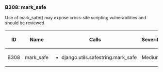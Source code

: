 ### B308: mark\_safe

Use of mark\_safe() may expose cross-site scripting vulnerabilities and
should be reviewed.

<table class="docutils align-default">
<colgroup>
<col style="width: 8%" />
<col style="width: 28%" />
<col style="width: 49%" />
<col style="width: 15%" />
</colgroup>
<thead>
<tr class="header row-odd">
<th class="head"><p>ID</p></th>
<th class="head"><p>Name</p></th>
<th class="head"><p>Calls</p></th>
<th class="head"><p>Severity</p></th>
</tr>
</thead>
<tbody>
<tr class="odd row-even">
<td><p>B308</p></td>
<td><p>mark_safe</p></td>
<td><ul>
<li><p>django.utils.safestring.mark_safe</p></li>
</ul></td>
<td><p>Medium</p></td>
</tr>
</tbody>
</table>
